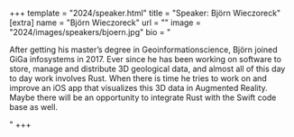 +++
template = "2024/speaker.html"
title = "Speaker: Björn Wieczoreck"
[extra]
  name = "Björn Wieczoreck"
  url = ""
  image = "2024/images/speakers/bjoern.jpg"
  bio = "<p>After getting his master’s degree in Geoinformationscience, Björn joined GiGa infosystems in 2017. Ever since he has been working on software to store, manage and distribute 3D geological data, and almost all of this day to day work involves Rust. When there is time he tries to work on and improve an iOS app that visualizes this 3D data in Augmented Reality. Maybe there will be an opportunity to integrate Rust with the Swift code base as well.</p>"
+++
